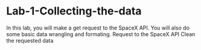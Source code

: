 # Lab-1-Collecting-the-data
In this lab, you will make a get request to the SpaceX API. You will also do some basic data wrangling and formating.  Request to the SpaceX API Clean the requested data
